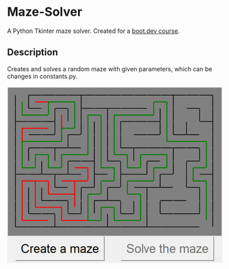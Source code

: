 # Maze-Solver
A Python Tkinter maze solver. Created for a [boot.dev course](https://www.boot.dev/courses/build-maze-solver-python).

## Description
Creates and solves a random maze with given parameters, which can be changes in constants.py.

![Maze Solver Image](https://github.com/Jarimus/jarimus.github.io/blob/f07435549e0919c58536d5efbfd742a3a0eec056/static/images/maze-solver.png)